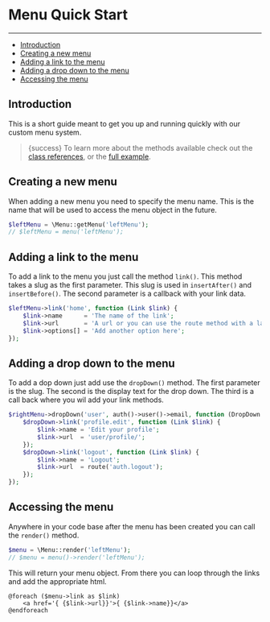 # Menu Quick Start

---

- [Introduction](#introduction)
- [Creating a new menu](#creating)
- [Adding a link to the menu](#add-link)
- [Adding a drop down to the menu](#add-drop-down)
- [Accessing the menu](#accessing)

<a name="introduction"></a>
## Introduction
This is a short guide meant to get you up and running quickly with our custom menu system.

> {success} To learn more about the methods available check out the 
[class references](https://github.com/JumpGateio/Menu/tree/master/docs/2%20-%20Class%20Reference), or the 
[full example](https://github.com/JumpGateio/Menu/blob/master/docs/3%20-%20Sample/1%20-%20Full%20code%20example.md).

<a name="creating"></a>
## Creating a new menu

When adding a new menu you need to specify the menu name. This is the name that will be used to access the menu object in 
the future.

```php
$leftMenu = \Menu::getMenu('leftMenu');
// $leftMenu = menu('leftMenu');
```

<a name="add-link"></a>
## Adding a link to the menu
To add a link to the menu you just call the method `link()`. This method takes a slug as the first parameter.
This slug is used in `insertAfter()` and `insertBefore()`. The second parameter is a callback with your link data.

```php
$leftMenu->link('home', function (Link $link) {
    $link->name      = 'The name of the link';
    $link->url       = 'A url or you can use the route method with a laravel named route';
    $link->options[] = 'Add another option here';
});
```

<a name="add-drop-down"></a>
## Adding a drop down to the menu
To add a dop down just add use the `dropDown()` method. The first parameter is the slug. The second is the display text 
for the drop down.  The third is a call back where you wil add your link methods.

```php
$rightMenu->dropDown('user', auth()->user()->email, function (DropDown $dropDown) {
    $dropDown->link('profile.edit', function (Link $link) {
        $link->name = 'Edit your profile';
        $link->url  = 'user/profile/';
    });
    $dropDown->link('logout', function (Link $link) {
        $link->name = 'Logout';
        $link->url  = route('auth.logout');
    });
});
```

<a name="accessing"></a>
## Accessing the menu
Anywhere in your code base after the menu has been created you can call the `render()` method.

```php
$menu = \Menu::render('leftMenu');
// $menu = menu()->render('leftMenu');
```

This will return your menu object. From there you can loop through the links and add the appropriate html.

```blade
@foreach ($menu->link as $link)
    <a href='{ {$link->url}}'>{ {$link->name}}</a>
@endforeach
```
